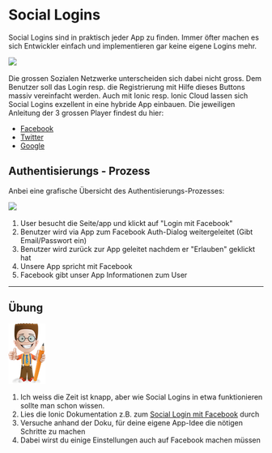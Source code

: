 #                Social Logins

Social Logins sind in praktisch jeder App zu finden. Immer öfter machen es sich Entwickler einfach und implementieren gar keine eigene Logins mehr.

![](http://st1.vchensubeswogfpjoq.netdna-cdn.com/wp-content/uploads/2015/01/Social-Login-Page.png)

Die grossen Sozialen Netzwerke unterscheiden sich dabei nicht gross. Dem Benutzer soll das Login resp. die Registrierung mit Hilfe dieses Buttons massiv vereinfacht werden. Auch mit Ionic resp. Ionic Cloud lassen sich Social Logins exzellent in eine hybride App einbauen. Die jeweiligen Anleitung der 3 grossen Player findest du hier:

* [Facebook](https://docs.ionic.io/services/auth/facebook-native.html)
* [Twitter](https://docs.ionic.io/services/auth/twitter-auth.html)
* [Google](https://docs.ionic.io/services/auth/google-native.html)

## **Authentisierungs** - Prozess

Anbei eine grafische Übersicht des Authentisierungs-Prozesses:

![](http://www.w3programmers.com/wp-content/uploads/2013/05/how-it_happens.jpg)

1. User besucht die Seite/app und klickt auf "Login mit Facebook"
2. Benutzer wird via App zum Facebook Auth-Dialog weitergeleitet \(Gibt Email/Passwort ein\)
3. Benutzer wird zurück zur App geleitet nachdem er "Erlauben" geklickt hat
4. Unsere App spricht mit Facebook
5. Facebook gibt unser App Informationen zum User



---

## Übung 

![](/_allgemein/ralph_uebung.png)

1. Ich weiss die Zeit ist knapp, aber wie Social Logins in etwa funktionieren sollte man schon wissen.
2. Lies die Ionic Dokumentation z.B. zum [Social Login mit Facebook](https://docs.ionic.io/services/auth/facebook-native.html) durch
3. Versuche anhand der Doku, für deine eigene App-Idee die nötigen Schritte zu machen
4. Dabei wirst du einige Einstellungen auch auf Facebook machen müssen



